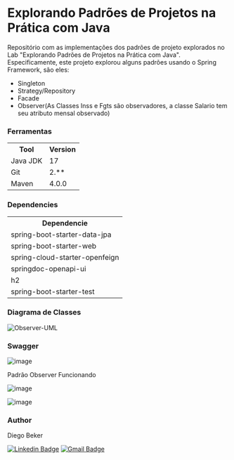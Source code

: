 # Explorando Padrões de Projetos na Prática com Java

Repositório com as implementações dos padrões de projeto explorados no Lab "Explorando Padrões de Projetos na Prática com Java". Especificamente, este projeto explorou alguns padrões usando o Spring Framework, são eles:
- Singleton
- Strategy/Repository
- Facade
- Observer(As Classes Inss e Fgts são observadores, a classe Salario tem seu atributo mensal observado)

<h3>Ferramentas</h3>

<table>
<tr>
	<th>Tool</th>
	<th>Version</th>
</tr>
<tr>
	<td>Java JDK</td>
	<td>17</td>
</tr>
<tr>
	<td>Git</td>
	<td>2.**</td>
</tr>
<tr>
	<td>Maven</td>
	<td>4.0.0</td>
</tr>
</table>

<h3>Dependencies</h3>

<table>
<tr>
	<th>Dependencie</th>
</tr>
<tr>
	<td>spring-boot-starter-data-jpa</td>
</tr>
<tr>
	<td>spring-boot-starter-web</td>
</tr>
<tr>
	<td>spring-cloud-starter-openfeign</td>
</tr>
<tr>
	<td>springdoc-openapi-ui</td>
</tr>
<tr>
	<td>h2</td>
</tr>
<tr>
	<td>spring-boot-starter-test</td>
</tr>


</table>

<h3>Diagrama de Classes</h3>

![Observer-UML](https://user-images.githubusercontent.com/114487600/202929203-db651389-8588-4bdf-88c4-274d24ec2112.png)

<h3>Swagger</h3>

![image](https://user-images.githubusercontent.com/114487600/202733003-825e0a26-0627-49dd-ba6e-b4e8bb622cfb.png)

Padrão Observer Funcionando

![image](https://user-images.githubusercontent.com/114487600/202733331-1e203314-060e-48ee-8688-3e4bb5b23c1d.png)

![image](https://user-images.githubusercontent.com/114487600/202733553-98b209a3-e72e-4e5c-91e1-ed821a071a3e.png)





<h3>Author</h3>
Diego Beker

[![Linkedin Badge](https://img.shields.io/badge/-Diego-blue?style=flat-square&logo=Linkedin&logoColor=white&link=https://www.linkedin.com/in/diego-beker/)](https://www.linkedin.com/in/diego-beker/)
[![Gmail Badge](https://img.shields.io/badge/-diegobecker99@gmail.com-c14438?style=flat-square&logo=Gmail&logoColor=white&link=mailto:diegobecker99@gmail.com)](mailto:diegobecker99@gmail.com)